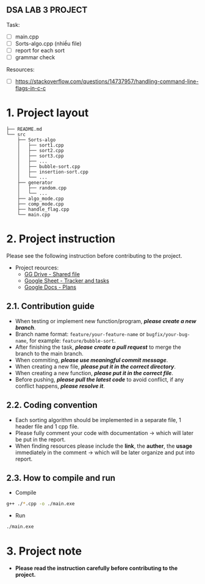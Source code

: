 DSA LAB 3 PROJECT
-----

Task:
- [ ] main.cpp
- [ ] Sorts-algo.cpp (nhiều file)
- [ ] report for each sort
- [ ] grammar check

Resources:
- [ ] https://stackoverflow.com/questions/14737957/handling-command-line-flags-in-c-c

# 1. Project layout

```
├── README.md
└── src
    ├── Sorts-algo
    │   ├── sort1.cpp
    │   ├── sort2.cpp
    │   ├── sort3.cpp
    │   ├── ...
    │   ├── bubble-sort.cpp
    │   ├── insertion-sort.cpp
    │   └── ...
    ├── generator
    │   ├── random.cpp
    │   └── ...
    ├── algo_mode.cpp
    ├── comp_mode.cpp
    ├── handle_flag.cpp
    └── main.cpp
```

# 2. Project instruction

Please see the following instruction before contributing to the project.

- Project reources:
  - [GG Drive - Shared file](https://drive.google.com/drive/folders/1ARHfGqGj3kW9vfU4NAgbxI0xlBNXLX6B)
  - [Google Sheet - Tracker and tasks](https://docs.google.com/spreadsheets/d/1jMFHndw8d01Gd_p4Hpa7Q8BHr0yV5d8feLV_-OxdTNg/edit?gid=0#gid=0)
  - [Google Docs - Plans](https://docs.google.com/document/d/17BnA6_zkislC-q6fEvfqG6uKU3U3m12dr-STX8jEvsc/edit)

## 2.1. Contribution guide
- When testing or implement new function/program, ***please create a new branch***.
- Branch name format: `feature/your-feature-name` or `bugfix/your-bug-name`, for example: `feature/bubble-sort`.
- After finishing the task, ***please create a pull request*** to merge the branch to the main branch.
- When commiting, ***please use meaningful commit message***.
- When creating a new file, ***please put it in the correct directory***.
- When creating a new function, ***please put it in the correct file***.
- Before pushing, ***please pull the latest code*** to avoid conflict, if any conflict happens, ***please resolve it***.

## 2.2. Coding convention

- Each sorting algorithm should be implemented in a separate file, 1 header file and 1 cpp file.
- Please fully comment your code with documentation -> which will later be put in the report.
- When finding resources please include the **link**, the **auther**, the **usage** immediately in the comment -> which will be later organize and put into report.

## 2.3. How to compile and run

- Compile
```bash
g++ ./*.cpp -o ./main.exe
```

- Run
```bash
./main.exe
```

# 3. Project note

- **Please read the instruction carefully before contributing to the project.**